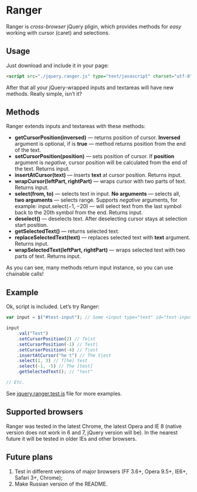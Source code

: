 # Ranger

Ranger is _cross-browser_ jQuery pligin, which provides methods for _easy_ working with cursor (caret) and selections.

## Usage

Just download and include it in your page:

```html
<script src="./jquery.ranger.js" type="text/javascript" charset="utf-8"></script>
```

After that all your jQuery-wrapped inputs and textareas will have new methods. Really simple, isn’t it?

## Methods

Ranger extends inputs and textareas with these methods:

- __getCursorPosition(inversed)__ — returns position of cursor. __Inversed__ argument is optional, if is __true__ — method returns position from the end of the text.
- __setCursorPosition(position)__ — sets position of cursor. If __position__ argument is _negative_, cursor position will be calculated from the end of the text. Returns input.
- __insertAtCursor(text)__ — inserts __text__ at cursor position. Returns input.
- __wrapCursor(leftPart, rightPart)__ — wraps cursor with two parts of text. Returns input.
- __select(from, to)__ — selects text in input. __No arguments__ — selects all, __two arguments__ — selects range. Supports _negative_ arguments, for example: input.select(−1, −20) — will select text from the last symbol back to the 20th symbol from the end. Returns input.
- __deselect()__ — deselects text. After deselecting cursor stays at selection start position.
- __getSelectedText()__ — returns selected text.
- __replaceSelectedText(text)__ — replaces selected text with __text__ argument. Returns input.
- __wrapSelectedText(leftPart, rightPart)__ — wraps selected text with two parts of text. Returns input.

As you can see, many methods return input instance, so you can use chainable calls!

## Example

Ok, script is included. Let’s try Ranger:

```javascript
var input = $("#test-input"); // Some <input type="text" id="test-input" />

input
	.val("Test")
	.setCursorPosition(2) // Te|st
	.setCursorPosition(-1) // Test|
	.setCursorPosition(-4) // T|est
	.insertAtCursor("he t") // The t|est
	.select(1, 3) // T[he] test
	.select(-1, -5) // The [test]
	.getSelectedText(); // "test"

// Etc.
```

See [jquery.ranger.test.js](https://github.com/porqz/Ranger/blob/master/jquery.ranger.test.js) file for more examples.

## Supported browsers

Ranger was tested in the latest Chrome, the latest Opera and IE 8 (native version does not work in 6 and 7, jQuery version will be). In the nearest future it will be tested in older IEs and other browsers.

## Future plans

1. Test in different versions of major browsers (FF 3.6+, Opera 9.5+, IE6+, Safari 3+, Chrome);
3. Make Russian version of the README.
